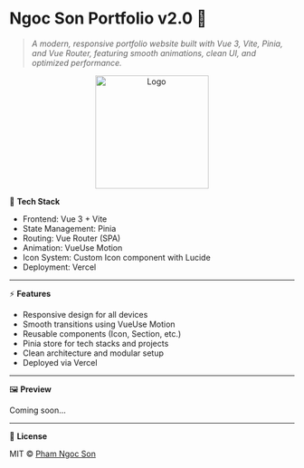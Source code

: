  # Ngoc Son Portfolio v2.0 🚀

>_A modern, responsive portfolio website built with Vue 3, Vite, Pinia, and Vue Router, featuring smooth animations, clean UI, and optimized performance._

<p align="center">
  <img src="https://ik.imagekit.io/ngocsondev/Portfolio-V2/NgocSonLogo/NgocSonLogo.svg" alt="Logo" width="200"/>
</p>

🧠 **Tech Stack**
- Frontend: Vue 3 + Vite 
- State Management: Pinia 
- Routing: Vue Router (SPA)
- Animation: VueUse Motion 
- Icon System: Custom Icon component with Lucide 
- Deployment: Vercel

---

⚡ **Features**
- Responsive design for all devices 
- Smooth transitions using VueUse Motion 
- Reusable components (Icon, Section, etc.)
- Pinia store for tech stacks and projects 
- Clean architecture and modular setup 
- Deployed via Vercel

---

🖼️ **Preview**

Coming soon...

---


📜 **License**

MIT © [Pham Ngoc Son](https://github.com/PhamNgocSonTech)